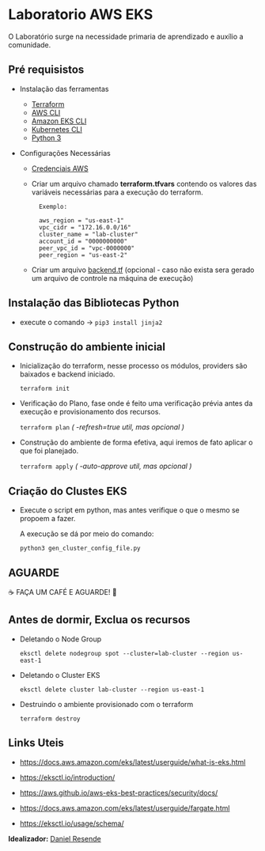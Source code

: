 # Laboratorio AWS EKS


O Laboratório surge na necessidade primaria de aprendizado e auxílio a comunidade.

## Pré requisistos

- Instalação das ferramentas
    - [Terraform](https://www.terraform.io/downloads.html)
    - [AWS CLI](https://docs.aws.amazon.com/cli/latest/userguide/install-cliv2.html)
    - [Amazon EKS CLI](https://eksctl.io/introduction/#installation)
    - [Kubernetes CLI](https://kubernetes.io/docs/tasks/tools/install-kubectl/)
    - [Python 3](https://www.python.org/downloads/)

- Configurações Necessárias
    - [Credenciais AWS](https://docs.aws.amazon.com/cli/latest/userguide/cli-configure-files.html)
    - Criar um arquivo chamado **terraform.tfvars** contendo os valores das variáveis necessárias para a execução do terraform.

            Exemplo: 
            
            aws_region = "us-east-1"
            vpc_cidr = "172.16.0.0/16"
            cluster_name = "lab-cluster"
            account_id = "0000000000"
            peer_vpc_id = "vpc-0000000"
            peer_region = "us-east-2"
            
    - Criar um arquivo [backend.tf](https://www.terraform.io/docs/language/settings/backends/s3.html) (opcional - caso não exista sera gerado um arquivo de controle na máquina de execução)

## Instalação das Bibliotecas Python
- execute o comando   -> `pip3 install jinja2`

## Construção do ambiente inicial

- Inicialização do terraform, nesse processo os módulos, providers são baixados e backend iniciado.

    `terraform init` 
- Verificação do Plano, fase onde é feito uma verificação prévia antes da execução e provisionamento dos recursos. 

    `terraform plan` _( -refresh=true util, mas opcional )_
- Construção do ambiente de forma efetiva, aqui iremos de fato aplicar o que foi planejado.

    `terraform apply` _( -auto-approve util, mas opcional )_

## Criação do Clustes EKS 

- Execute o script em python, mas antes verifique o que o mesmo se propoem a fazer.

    A execução se dá por meio do comando:

    `python3 gen_cluster_config_file.py`


## AGUARDE
:coffee: FAÇA UM CAFÉ E AGUARDE! :smoking:

## Antes de dormir, Exclua os recursos 

- Deletando o Node Group

     `eksctl delete nodegroup spot --cluster=lab-cluster --region us-east-1`
- Deletando o Cluster EKS

    `eksctl delete cluster lab-cluster --region us-east-1`
- Destruindo o ambiente provisionado com o terraform

    `terraform destroy`


## Links Uteis

- https://docs.aws.amazon.com/eks/latest/userguide/what-is-eks.html

- https://eksctl.io/introduction/

- https://aws.github.io/aws-eks-best-practices/security/docs/

- https://docs.aws.amazon.com/eks/latest/userguide/fargate.html

- https://eksctl.io/usage/schema/


**Idealizador:** [Daniel Resende](https://github.com/dresende88)